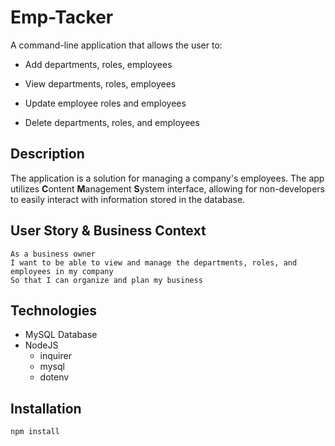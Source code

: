 # Emp-Tacker
A command-line application that allows the user to:

  * Add departments, roles, employees

  * View departments, roles, employees

  * Update employee roles and employees

  * Delete departments, roles, and employees

## Description
The application is a solution for managing a company's employees. The app utilizes **C**ontent **M**anagement **S**ystem interface, allowing for non-developers to easily interact with information stored in the database. 

## User Story & Business Context
```
As a business owner
I want to be able to view and manage the departments, roles, and employees in my company
So that I can organize and plan my business
```

## Technologies
* MySQL Database
* NodeJS
    * inquirer
    * mysql
    * dotenv

## Installation
```bash
npm install
```

